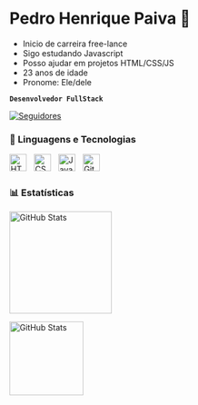 # Pedro Henrique Paiva 🍃
-  Inicio de carreira free-lance
-  Sigo estudando Javascript
-  Posso ajudar em projetos  HTML/CSS/JS
-  23 anos de idade
-  Pronome: Ele/dele

**`Desenvolvedor FullStack`**


<p>
    </a>
    <a href="https://github.com/Larissakich?tab=followers">
        <img 
            alt="Seguidores" 
            title="Me siga no GitHub" 
            src="https://custom-icon-badges.demolab.com/github/followers/PEDRODEVARTS1?color=236ad3&labelColor=1155ba&style=for-the-badge&logo=github&label=Seguidores&logoColor=white"
        />
    </a>
</p>


### 🤖 Linguagens e Tecnologias

<img 
    align="left" 
    alt="HTML"
    title="HTML" 
    width="30px" 
    style="padding-right: 10px;" 
    src="https://cdn.jsdelivr.net/gh/devicons/devicon@latest/icons/html5/html5-original.svg" 
/>
<img 
    align="left" 
    alt="CSS" 
    title="CSS"
    width="30px" 
    style="padding-right: 10px;" 
    src="https://cdn.jsdelivr.net/gh/devicons/devicon@latest/icons/css3/css3-original.svg" 
/>
<img 
    align="left" 
    alt="JavaScript" 
    title="JavaScript"
    width="30px" 
    style="padding-right: 10px;" 
    src="https://cdn.jsdelivr.net/gh/devicons/devicon@latest/icons/javascript/javascript-original.svg" 
/>

<img 
    align="left" 
    alt="Git" 
    title="Git"
    width="30px" 
    style="padding-right: 10px;" 
    src="https://cdn.jsdelivr.net/gh/devicons/devicon@latest/icons/git/git-original.svg" 
/>


<br/>
<br/>

### 📊 Estatísticas

<p>
    <img 
      alt="GitHub Stats" 
      height="180px"
      style="padding-right: 10px;" 
      src="https://github-readme-stats.vercel.app/api?username=PEDRODEVARTS1&show_icons=true&theme=merko&include_all_commits=true&locale=pt-br" 
    />
    </p>
    <p>
        <img 
    alt="GitHub Stats" 
    height="130px" 
    src="https://github-readme-stats.vercel.app/api/top-langs/?username=PEDRODEVARTS1&theme=merko&layout=compact&custom_title=Tecnologias&langs_count=9" 
/>
</p>


